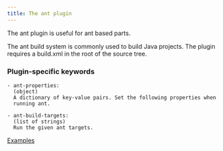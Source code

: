 ```yaml
---
title: The ant plugin
---
```


The ant plugin is useful for ant based parts.

The ant build system is commonly used to build Java projects.
The plugin requires a build.xml in the root of the source tree.

### Plugin-specific keywords

    - ant-properties:
      (object)
      A dictionary of key-value pairs. Set the following properties when
      running ant.

    - ant-build-targets:
      (list of strings)
      Run the given ant targets.

[Examples](https://github.com/search?o=desc&q=filename%3Asnapcraft.yaml+%22plugin%3A+ant%22+&s=indexed&type=Code&utf8=%E2%9C%93)